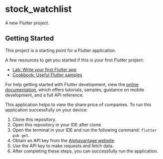# stock_watchlist

A new Flutter project.

## Getting Started

This project is a starting point for a Flutter application.

A few resources to get you started if this is your first Flutter project:

- [Lab: Write your first Flutter app](https://docs.flutter.dev/get-started/codelab)
- [Cookbook: Useful Flutter samples](https://docs.flutter.dev/cookbook)

For help getting started with Flutter development, view the
[online documentation](https://docs.flutter.dev/), which offers tutorials,
samples, guidance on mobile development, and a full API reference.

This application helps to view the share price of companies.
To run this application successfully on your device:

1. Clone this repository.
2. Open this repository in your IDE after clone.
3. Open the terminal in your IDE and run the following command: `flutter pub get`.
4. Obtain an API key from the [Alphavantage website](https://www.alphavantage.co).
5. Use the API key to make requests and fetch data.
6. After completing these steps, you can successfully run the application.
